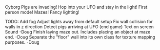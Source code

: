 Cyborg Pigs are invading! Hop into your UFO and stay in the light!
First person mode!
Mazes!
Fancy lighting!


TODO:
Add fog
Adjust lights away from default setup
Fix wall collision for walls in z direction
Detect pigs arriving at UFO (end game)
Text on screen
Sound -Doug
Finish laying maze out. Includes placing an object at maze end. -Doug
Separate the "floor" wall into its own class for texture mapping purposes. -Doug
